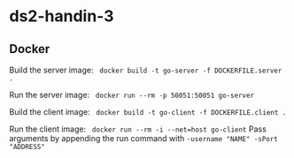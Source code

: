# ds2-handin-3

## Docker

Build the server image: `` docker build -t go-server -f DOCKERFILE.server .``

Run the server image: `` docker run --rm -p 50051:50051 go-server``


Build the client image: `` docker build -t go-client -f DOCKERFILE.client .``

Run the client image: `` docker run --rm -i --net=host go-client``
Pass arguments by appending the run command with `` -username "NAME" -sPort "ADDRESS" ``

